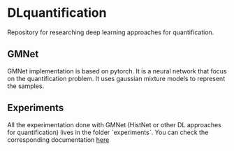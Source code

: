 # DLquantification
Repository for researching deep learning approaches for quantification.

## GMNet
GMNet implementation is based on pytorch. It is a neural network that focus on the quantification problem. It uses gaussian mixture models to represent the samples.

## Experiments
All the experimentation done with GMNet (HistNet or other DL approaches for quantification) lives in the folder ˋexperimentsˋ. You can check the corresponding documentation [here](dlquantification/README.md)
